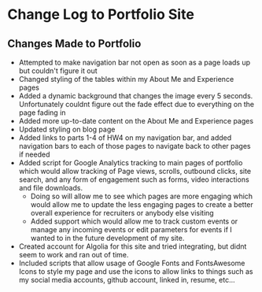 # Change Log to Portfolio Site

## Changes Made to Portfolio

- Attempted to make navigation bar not open as soon as a page loads up but couldn't figure it out
- Changed styling of the tables within my About Me and Experience pages
- Added a dynamic background that changes the image every 5 seconds. Unfortunately couldnt figure out the fade effect due to everything on the page fading in
- Added more up-to-date content on the About Me and Experience pages
- Updated styling on blog page
- Added links to parts 1-4 of HW4 on my navigation bar, and added navigation bars to each of those pages to navigate back to other pages if needed
- Added script for Google Analytics tracking to main pages of portfolio which would allow tracking of Page views, scrolls, outbound clicks, site search, and any form of engagement such as forms, video interactions and file downloads. 
  - Doing so will allow me to see which pages are more engaging which would allow me to update the less engaging pages to create a better overall experience for recruiters or anybody else visiting
  - Added support which would allow me to track custom events or manage any incoming events or edit parameters for events if I wanted to in the future development of my site.
- Created account for Algolia for this site and tried integrating, but didnt seem to work and ran out of time.
- Included scripts that allow usage of Google Fonts and FontsAwesome Icons to style my page and use the icons to allow links to things such as my social media accounts, github account, linked in, resume, etc...